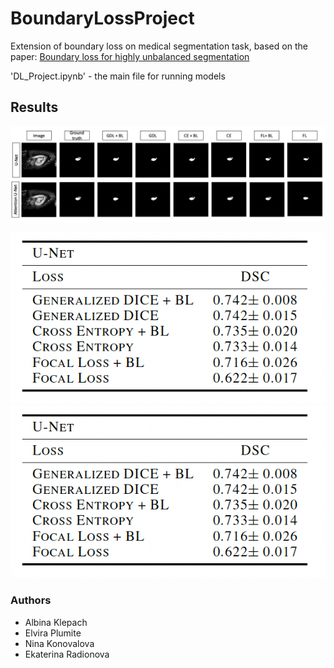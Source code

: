 # BoundaryLossProject
Extension of boundary loss on medical segmentation task, based on the paper: [Boundary loss for highly unbalanced segmentation](https://arxiv.org/abs/1812.07032)

'DL_Project.ipynb' - the main file for running models

## Results
<img src="imgs/predictions.png">


![](imgs/table_unet.png) ![](imgs/table_unet.png)

### Authors 

- Albina Klepach
- Elvira Plumite
- Nina Konovalova
- Ekaterina Radionova
